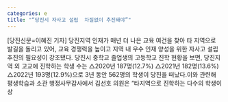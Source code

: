 ```yaml
---
categories: e
title: "“당진시 자사고 설립  차질없이 추진돼야”"
---
```

[당진신문=이혜진 기자] 당진지역 인재가 매년 더 나은 교육 여건을 찾아 타 지역으로 발길을 돌리고 있어, 교육 경쟁력을 높이고 지역 내 우수 인재 양성을 위한 자사고 설립 추진의 필요성이 강조됐다. 당진시 중학교 졸업생의 고등학교 진학 현황을 보면, 당진지역 외 고교에 진학하는 학생 수는 △2020년 187명(12.7%) △2021년 182명(13.6%) △2022년 193명(12.9%)으로 3년 동안 562명의 학생이 당진을 떠났다.이와 관련해 평생학습과 소관 행정사무감사에서 김선호 의원은 “타지역으로 진학하는 다수의 학생이 상